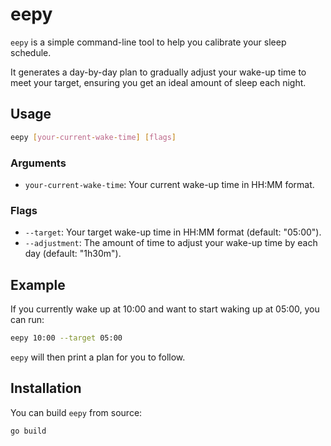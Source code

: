 <!--
SPDX-FileCopyrightText: 2025 Christina Sørensen

SPDX-License-Identifier: EUPL-1.2
-->

# eepy

`eepy` is a simple command-line tool to help you calibrate your sleep schedule.

It generates a day-by-day plan to gradually adjust your wake-up time to meet your target, ensuring you get an ideal amount of sleep each night.

## Usage

```bash
eepy [your-current-wake-time] [flags]
```

### Arguments

-   `your-current-wake-time`: Your current wake-up time in HH:MM format.

### Flags

-   `--target`: Your target wake-up time in HH:MM format (default: "05:00").
-   `--adjustment`: The amount of time to adjust your wake-up time by each day (default: "1h30m").

## Example

If you currently wake up at 10:00 and want to start waking up at 05:00, you can run:

```bash
eepy 10:00 --target 05:00
```

`eepy` will then print a plan for you to follow.

## Installation

You can build `eepy` from source:

```bash
go build
```
